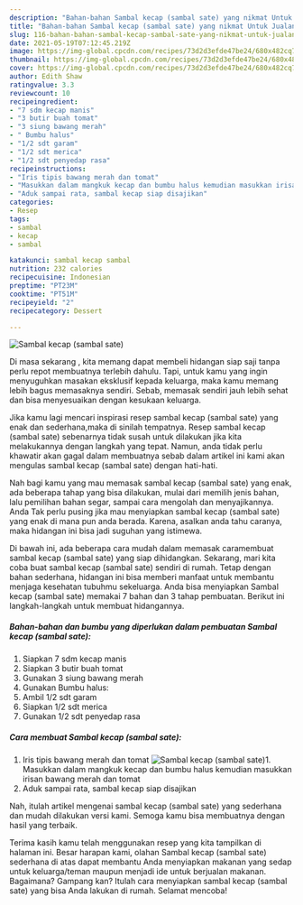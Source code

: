 ```yaml
---
description: "Bahan-bahan Sambal kecap (sambal sate) yang nikmat Untuk Jualan"
title: "Bahan-bahan Sambal kecap (sambal sate) yang nikmat Untuk Jualan"
slug: 116-bahan-bahan-sambal-kecap-sambal-sate-yang-nikmat-untuk-jualan
date: 2021-05-19T07:12:45.219Z
image: https://img-global.cpcdn.com/recipes/73d2d3efde47be24/680x482cq70/sambal-kecap-sambal-sate-foto-resep-utama.jpg
thumbnail: https://img-global.cpcdn.com/recipes/73d2d3efde47be24/680x482cq70/sambal-kecap-sambal-sate-foto-resep-utama.jpg
cover: https://img-global.cpcdn.com/recipes/73d2d3efde47be24/680x482cq70/sambal-kecap-sambal-sate-foto-resep-utama.jpg
author: Edith Shaw
ratingvalue: 3.3
reviewcount: 10
recipeingredient:
- "7 sdm kecap manis"
- "3 butir buah tomat"
- "3 siung bawang merah"
- " Bumbu halus"
- "1/2 sdt garam"
- "1/2 sdt merica"
- "1/2 sdt penyedap rasa"
recipeinstructions:
- "Iris tipis bawang merah dan tomat"
- "Masukkan dalam mangkuk kecap dan bumbu halus kemudian masukkan irisan bawang merah dan tomat"
- "Aduk sampai rata, sambal kecap siap disajikan"
categories:
- Resep
tags:
- sambal
- kecap
- sambal

katakunci: sambal kecap sambal 
nutrition: 232 calories
recipecuisine: Indonesian
preptime: "PT23M"
cooktime: "PT51M"
recipeyield: "2"
recipecategory: Dessert

---
```



![Sambal kecap (sambal sate)](https://img-global.cpcdn.com/recipes/73d2d3efde47be24/680x482cq70/sambal-kecap-sambal-sate-foto-resep-utama.jpg)

Di masa  sekarang , kita memang dapat membeli hidangan siap saji tanpa perlu repot membuatnya terlebih dahulu. Tapi, untuk kamu yang ingin menyuguhkan masakan eksklusif kepada keluarga, maka kamu memang lebih bagus memasaknya sendiri. Sebab, memasak sendiri jauh lebih sehat dan bisa menyesuaikan dengan kesukaan keluarga.

Jika kamu lagi mencari inspirasi resep sambal kecap (sambal sate) yang enak dan sederhana,maka di sinilah tempatnya. Resep sambal kecap (sambal sate)  sebenarnya tidak susah untuk dilakukan jika kita melakukannya dengan langkah yang tepat. Namun, anda tidak perlu khawatir akan gagal dalam membuatnya 
sebab dalam artikel ini kami akan mengulas sambal kecap (sambal sate) dengan hati-hati.  



Nah bagi kamu yang mau memasak sambal kecap (sambal sate) yang enak, ada beberapa tahap yang bisa dilakukan, mulai dari memilih jenis bahan, lalu pemilihan bahan segar, sampai cara mengolah dan menyajikannya. Anda Tak perlu pusing jika mau menyiapkan sambal kecap (sambal sate) yang enak di mana pun anda berada. Karena, asalkan anda  tahu caranya, maka hidangan ini bisa jadi suguhan yang istimewa.

Di bawah ini, ada beberapa cara mudah dalam memasak caramembuat sambal kecap (sambal sate) yang siap dihidangkan. Sekarang, mari kita coba buat sambal kecap (sambal sate) sendiri di rumah. Tetap dengan bahan sederhana, hidangan ini bisa memberi manfaat untuk membantu menjaga kesehatan tubuhmu sekeluarga. Anda bisa menyiapkan Sambal kecap (sambal sate) memakai 7 bahan dan 3 tahap pembuatan. Berikut ini langkah-langkah untuk membuat hidangannya.

<!--inarticleads1-->

##### Bahan-bahan dan bumbu yang diperlukan dalam pembuatan Sambal kecap (sambal sate):

1. Siapkan 7 sdm kecap manis
1. Siapkan 3 butir buah tomat
1. Gunakan 3 siung bawang merah
1. Gunakan  Bumbu halus:
1. Ambil 1/2 sdt garam
1. Siapkan 1/2 sdt merica
1. Gunakan 1/2 sdt penyedap rasa




<!--inarticleads2-->

##### Cara membuat Sambal kecap (sambal sate):

1. Iris tipis bawang merah dan tomat
<img src="https://img-global.cpcdn.com/steps/e6bc3bacbfd6b2ee/160x128cq70/sambal-kecap-sambal-sate-langkah-memasak-1-foto.jpg" alt="Sambal kecap (sambal sate)">1. Masukkan dalam mangkuk kecap dan bumbu halus kemudian masukkan irisan bawang merah dan tomat
1. Aduk sampai rata, sambal kecap siap disajikan




Nah, itulah artikel mengenai  sambal kecap (sambal sate)  yang sederhana dan mudah dilakukan versi kami. Semoga kamu bisa membuatnya dengan hasil yang terbaik. 

Terima kasih kamu telah menggunakan resep yang kita tampilkan di halaman ini. Besar harapan kami, olahan  Sambal kecap (sambal sate) sederhana di atas dapat membantu Anda menyiapkan makanan yang sedap untuk keluarga/teman maupun menjadi ide untuk berjualan makanan. Bagaimana? Gampang kan? Itulah cara menyiapkan sambal kecap (sambal sate) yang bisa Anda lakukan di rumah. Selamat mencoba!

